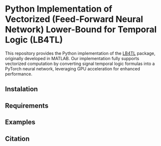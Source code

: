# Python Implementation of Vectorized (Feed-Forward Neural Network) Lower-Bound for Temporal Logic (LB4TL) 

This repository provides the Python implementation of the [LB4TL](https://github.com/Navidhashemicodes/LB4TL) package, originally developed in MATLAB. Our implementation fully supports vectorized computation by converting signal temporal logic formulas into a PyTorch neural network, leveraging GPU acceleration for enhanced performance.

## Instalation

## Requirements

## Examples

## Citation


